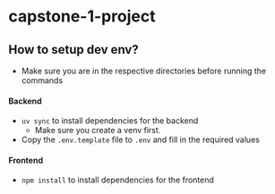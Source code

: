 # capstone-1-project

## How to setup dev env?
- Make sure you are in the respective directories before running the commands

#### Backend
- `uv sync` to install dependencies for the backend
  - Make sure you create a venv first.
- Copy the `.env.template` file to `.env` and fill in the required values

#### Frontend
- `npm install` to install dependencies for the frontend